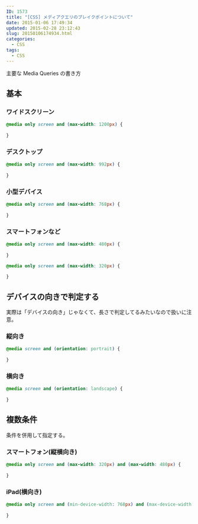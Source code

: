 ```yaml
---
ID: 1573
title: "[CSS] メディアクエリのブレイクポイントについて"
date: 2015-01-06 17:49:34
updated: 2015-02-28 23:12:43
slug: 20150106174934.html
categories:
  - CSS
tags:
  - CSS
---
```


主要な Media Queries の書き方

<!--more-->
<h2>基本</h2>
<h3>ワイドスクリーン</h3>

```css
@media only screen and (max-width: 1200px) {
    
}
```

<h3>デスクトップ</h3>

```css
@media only screen and (max-width: 992px) {
    
}
```

<h3>小型デバイス</h3>

```css
@media only screen and (max-width: 768px) {
    
}
```

<h3>スマートフォンなど</h3>

```css
@media only screen and (max-width: 480px) {
    
}
```

```css
@media only screen and (max-width: 320px) {
    
}
```

<h2>デバイスの向きで判定する</h2>
実際は「デバイスの向き」じゃなくて、長さで判定してるみたいなので扱いに注意。
<h3>縦向き</h3>

```css
@media screen and (orientation: portrait) {
    
}
```

<h3>横向き</h3>

```css
@media screen and (orientation: landscape) {
    
}
```

<h2>複数条件</h2>
条件を併用して指定する。
<h3>スマートフォン(縦横向き)</h3>

```css
@media only screen and (max-width: 320px) and (max-width: 480px) {
    
}
```

<h3>iPad(横向き)</h3>

```css
@media only screen and (min-device-width: 768px) and (max-device-width: 1024px) and (orientation: landscape) {
    
}
```
